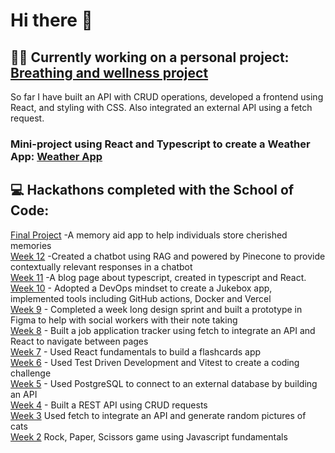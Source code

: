 <h1> Hi there 👋 </h1>

<h2><strong>🧘‍♀️ Currently working on a personal project:</strong> <a href="https://github.com/graceoreilly/breathing_project">Breathing and wellness project</a></h2>
<p>So far I have built an API with CRUD operations, developed a frontend using React, and styling with CSS. Also integrated an external API using a fetch request.</p>
<h3>Mini-project using React and Typescript to create a Weather App: <a href="https://github.com/graceoreilly/weather-app-typescript">Weather App</a></h3>

 <h2><strong>💻 Hackathons completed with the School of Code:</strong></h2>


<a href="https://github.com/Kinukeo/final-project-chris-angels-1">Final Project</a><span> -A memory aid app to help individuals store cherished memories </span><br>
<a href="https://github.com/graceoreilly/week-12-hackathon-chris-angels-1">Week 12</a><span> -Created a chatbot using RAG and powered by Pinecone to provide contextually relevant responses in a chatbot </span><br>
<a href="https://github.com/graceoreilly/blog-page">Week 11</a><span> -A blog page about typescript, created in typescript and React. </span><br>
<a href="https://github.com/SchoolOfCode/week-10-hackathon-rhythm-coders">Week 10</a><span> - Adopted a DevOps mindset to create a Jukebox app, implemented tools including GitHub actions, Docker and Vercel</span><br>
<a href="https://www.figma.com/proto/s7PHMAP0qg31N2CRfLlnr6/Team-4?page-id=0%3A1&node-id=2144-2598&viewport=-11826%2C-3662%2C0.13&t=szbSBsfsJq10Dpdg-1&scaling=scale-down&content-scaling=fixed&starting-point-node-id=2144%3A2598&show-proto-sidebar=1">Week 9</a><span> - Completed a week long design sprint and built a prototype in Figma to help with social workers with their note taking</span><br>
<a href="https://github.com/SchoolOfCode/week-8-hackathon-i-am-immutable">Week 8</a><span> - Built a job application tracker using fetch to integrate an API and React to navigate between pages</span><br>
<a href="https://github.com/SchoolOfCode/week-7-hackathon-room-9-dgt">Week 7</a><span> - Used React fundamentals to build a flashcards app</span><br>
<a href="https://github.com/SchoolOfCode/week-6-hackathon-graceoreilly">Week 6</a><span> - Used Test Driven Development and Vitest to create a coding challenge</span><br>
<a href="https://github.com/SchoolOfCode/week-5-hackathon-sgs_room_10">Week 5</a><span> - Used PostgreSQL to connect to an external database by building an API</span><br>
<a href="https://github.com/SchoolOfCode/week-4-rest-api-hackathon-bc18-room-10">Week 4</a><span> - Built a REST API using CRUD requests</span><br>
<a href="https://github.com/SchoolOfCode/week-3-hackathon-css-room-6">Week 3</a><span> Used fetch to integrate an API and generate random pictures of cats</span><br>
<a href="https://github.com/SchoolOfCode/week-2-hackathon-rock-paper-scissors-bc18-team9">Week 2</a><span> Rock, Paper, Scissors game using Javascript fundamentals</span><br>







<!--
**graceoreilly/graceoreilly** is a ✨ _special_ ✨ repository because its `README.md` (this file) appears on your GitHub profile.

Here are some ideas to get you started:

- 🔭 I’m currently working on ...
- 🌱 I’m currently learning ...
- 👯 I’m looking to collaborate on ...
- 🤔 I’m looking for help with ...
- 💬 Ask me about ...
- 📫 How to reach me: ...
- 😄 Pronouns: ...
- ⚡ Fun fact: ...
-->
